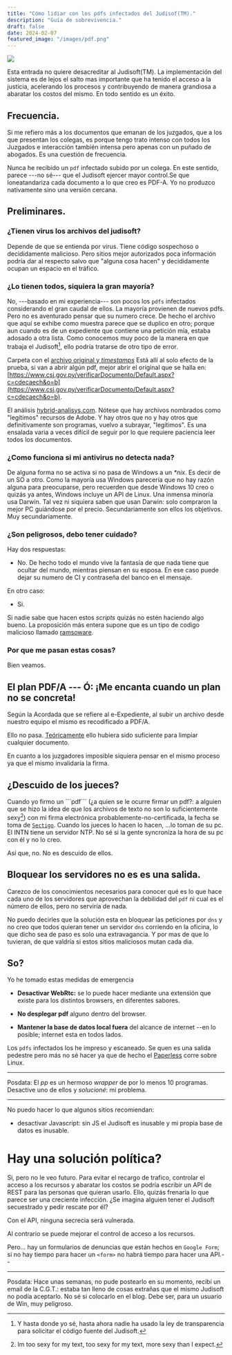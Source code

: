 ```yaml
---
title: "Cómo lidiar con los pdfs infectados del Judisof(TM)."
description: "Guía de sobrevivencia."
draft: false
date: 2024-02-07
featured_image: "/images/pdf.png"
---
```


![](https://img.shields.io/badge/document_v.-0.5-blue)

Esta entrada no quiere desacreditar al Judisoft(TM). La implementación del sistema es de lejos el salto mas importante que ha tenido el acceso a la justicia, acelerando los procesos y contribuyendo de manera grandiosa a abaratar los costos del mismo. En todo sentido es un éxito.

## Frecuencia.

Si me refiero más a los documentos que emanan de los juzgados, que a los que presentan los colegas, es porque tengo trato intenso con todos los Juzgados e interacción también intensa pero apenas con un puñado de abogados.  Es una cuestión de frecuencia.

Nunca he recibido un ```pdf``` infectado subido por un colega. En este sentido, parece ---no sé--- que el Judisoft ejercer mayor control.Se que loneatandariza cada documento a lo que creo es PDF-A. Yo no produzco nativamente sino una versión cercana.

## Preliminares.

### ¿Tienen virus los archivos del judisoft?

Depende de que se entienda por virus. Tiene código sospechoso o decididamente malicioso. Pero sitios mejor autorizados poca información podría dar al respecto salvo que "alguna cosa hacen" y decididamente ocupan un espacio en el tráfico.

### ¿Lo tienen todos, siquiera la gran mayoría?

No, ---basado en mi experiencia--- son pocos los ```pdfs``` infectados considerando el gran caudal de ellos. La mayoría provienen de nuevos pdfs. Pero no es aventurado pensar que su numero crece. De hecho el archivo que aquí se exhibe como muestra parece que se duplico en otro; porque aun cuando es de un expediente que contiene una petición mía, estaba adosado a otra lista. Como conocemos muy poco de la manera en que trabaja el Judisoft[^1], ello podría tratarse de otro tipo de error.

Carpeta con el [archivo original y _timestamps_](https://bafybeiau7f4waqhoinfba5gci2ecd3hfqxjopoykvfi6cc4sgcmfihyiue.ipfs.nftstorage.link/) Está allí al solo efecto de la prueba, si van a abrir algún pdf, mejor abrir el original que se halla en:[https://www.csj.gov.py/verificarDocumento/Default.aspx?c=cdecaech&o=b](https://www.csj.gov.py/verificarDocumento/Default.aspx?c=cdecaech&o=b).

El análisis [hybrid-analisys.com](https://hybrid-analysis.com/sample/d9ceea207e9dd5a0040ca8db12357f4c4a3607520ad993fe057fe84e4f24a25a/65dbb8cb7eaf4029bd001d5a). Nótese que hay archivos nombrados como "legítimos" recursos de Adobe. Y hay otros que no y hay otros que definitivamente son programas, vuelvo a subrayar, "legítimos". Es una ensalada varia a veces difícil de seguir por lo que requiere paciencia leer todos los documentos.

### ¿Como funciona si mi antivirus no detecta nada?

De alguna forma no se activa si no pasa de Windows a un _*nix_. Es decir de un SO a otro. Como la mayoría usa Windows parecería que no hay razón alguna para preocuparse, pero recuerden que desde Windows 10 creo o quizás ya antes, Windows incluye un API de Linux. Una inmensa minoría usa Darwin. Tal vez ni siquiera saben que usan Darwin: solo compraron la mejor PC guiándose por el precio. Secundariamente son ellos los objetivos. Muy secundariamente. 

[^1]: Y hasta donde yo sé, hasta ahora nadie ha usado la ley de transparencia para solicitar el código fuente del Judisoft.

### ¿Son peligrosos, debo tener cuidado?

Hay dos respuestas:

- No. De hecho todo el mundo vive la fantasía de que nada tiene que ocultar del mundo, mientras piensan en su esposa.  En ese caso puede dejar su numero de CI y contraseña del banco en el mensaje.

En otro caso:

- Si.

Si nadie sabe que hacen estos _scripts_ quizás no estén haciendo algo bueno. La proposición más entera supone que es un tipo de codigo malicioso llamado [ramsoware](https://www.avast.com/business/resources/protection-against-linux-ransomware#pc).

### Por que me pasan estas cosas?

Bien veamos.

## El plan PDF/A --- Ó: ¡Me encanta cuando un plan no se concreta!

Según la Acordada que se refiere al e-Expediente, al subir  un archivo desde nuestro equipo el mismo es recodificado a PDF/A.

Ello no pasa. [Teóricamente](https://pdfa.org/resource/pdfa-flyer/) ello hubiera sido suficiente para limpiar cualquier documento.

En cuanto a los juzgadores imposible siquiera pensar en el mismo proceso ya que el mismo invalidaría la firma.

## ¿Descuido de los jueces?

Cuando yo firmo  un ´´´pdf´´´ (¿a quien se le ocurre firmar un pdf?: a alguien que se hizo la idea de que los archivos de texto no son lo suficientemente sexy[^2]) con mi firma electrónica probablemente-no-certificada, la fecha se toma de [```Sectigo```](https://sectigo.com). Cuando los jueces lo hacen lo hacen, ...lo toman de su pc. El INTN tiene un servidor NTP. No sé si la gente syncroniza la hora de su pc con él y no lo creo.

[^2]: Im too sexy for my text, too sexy for my text, more sexy than I expect.

Así que, no. No es descuido de ellos.

## Bloquear los servidores no es es una salida.

Carezco de los conocimientos necesarios para conocer qué es lo que hace cada uno de los servidores que aprovechan la debilidad del ```pdf``` ni cual es el número de ellos, pero no serviría de nada.

No puedo decirles que la solución esta en bloquear las peticiones por ```dns``` y no creo que todos quieran tener un servidor ```dns``` corriendo en la oficina, lo que dicho sea de paso es solo una extravagancia. Y por mas de que lo tuvieran, de que valdría si estos sitios maliciosos mutan cada dia.

## So?

Yo he tomado estas medidas de emergencia

- **Desactivar WebRtc:** se lo puede hacer mediante una extensión que existe para los distintos browsers, en diferentes sabores.

- **No desplegar pdf** alguno dentro del browser.

- **Mantener la base de datos local fuera** del alcance de internet --en lo posible; internet esta en todos lados.

Los ```pdfs``` infectados los he impreso y escaneado. Se quen es una salida pedestre pero más no sé hacer ya que de hecho el [Paperless](https://docs.paperless-ngx.com/) corre sobre Linux.

---

Posdata: El _pp_ es un hermoso _wrapper_ de por lo menos 10 programas. Desactive uno de ellos y _solucioné_: mi problema.

---

No puedo hacer lo que algunos sitios recomiendan:

- desactivar Javascript: sin JS el Judisoft es inusable y mi propia base de datos es inusable.

# Hay una solución política?

Si, pero no le veo futuro. Para evitar el recargo de trafico, controlar el acceso a los recursos y abaratar los costos se podría escribir un API de REST para las personas que quieran usarlo. Ello, quizás frenaría lo que parece ser una creciente infección. ¿Se imagina alguien tener el Judisoft secuestrado y pedir rescate por él?

Con el API, ninguna secrecia será vulnerada.

Al contrario se puede mejorar el control de acceso a los recursos.

Pero... hay un formularios de denuncias que están hechos en ```Google Form```; si no hay tiempo para hacer un ```<form>``` no habrá tiempo para hacer una API.--

---

Posdata: Hace unas semanas, no pude postearlo en su momento, recibí un email de la C.G.T.: estaba tan lleno de cosas extrañas que el mismo Judisoft no podía aceptarlo. No sé si colocarlo en el blog. Debe ser, para un usuario de Win, muy peligroso.




